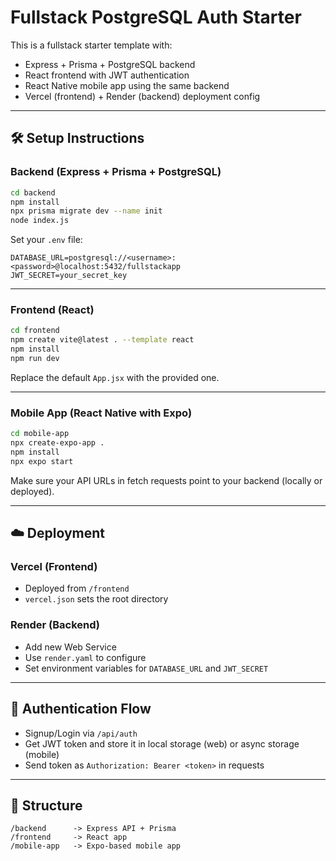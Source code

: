 # Fullstack PostgreSQL Auth Starter

This is a fullstack starter template with:
- Express + Prisma + PostgreSQL backend
- React frontend with JWT authentication
- React Native mobile app using the same backend
- Vercel (frontend) + Render (backend) deployment config

---

## 🛠 Setup Instructions

### Backend (Express + Prisma + PostgreSQL)

```bash
cd backend
npm install
npx prisma migrate dev --name init
node index.js
```

Set your `.env` file:

```
DATABASE_URL=postgresql://<username>:<password>@localhost:5432/fullstackapp
JWT_SECRET=your_secret_key
```

---

### Frontend (React)

```bash
cd frontend
npm create vite@latest . --template react
npm install
npm run dev
```

Replace the default `App.jsx` with the provided one.

---

### Mobile App (React Native with Expo)

```bash
cd mobile-app
npx create-expo-app .
npm install
npx expo start
```

Make sure your API URLs in fetch requests point to your backend (locally or deployed).

---

## ☁️ Deployment

### Vercel (Frontend)

- Deployed from `/frontend`
- `vercel.json` sets the root directory

### Render (Backend)

- Add new Web Service
- Use `render.yaml` to configure
- Set environment variables for `DATABASE_URL` and `JWT_SECRET`

---

## 🔐 Authentication Flow

- Signup/Login via `/api/auth`
- Get JWT token and store it in local storage (web) or async storage (mobile)
- Send token as `Authorization: Bearer <token>` in requests

---

## 📂 Structure

```
/backend      -> Express API + Prisma
/frontend     -> React app
/mobile-app   -> Expo-based mobile app
```